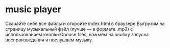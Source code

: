 # music player
Скачайте себе все файлы и откройте index.html в браузере
Выгрузим на страницу музыкальный файл (лучше — в формате .mp3) с использованием кнопки Choose files, нажмём на кнопку запуска воспроизведения и послушаем музыку.
